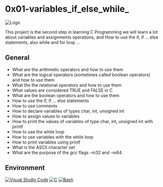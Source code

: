 
# 0x01-variables_if_else_while_



![Logo](https://upload.wikimedia.org/wikipedia/commons/1/19/C_Logo.png)


This project is the second step in learning C Programming we will learn a lot about variables and assignments operations, and How to use the if, if ... else statements, also while and for loop ...
## General

- What are the arithmetic operators and how to use them
- What are the logical operators (sometimes called boolean operators) and how to use them
- What the the relational operators and how to use them
- What values are considered TRUE and FALSE in C
- What are the boolean operators and how to use them
- How to use the if, if ... else statements
- How to use comments
- How to declare variables of types char, int, unsigned int
- How to assign values to variables
- How to print the values of variables of type char, int, unsigned int with printf
- How to use the while loop
- How to use variables with the while loop
- How to print variables using printf
- What is the ASCII character set
- What are the purpose of the gcc flags -m32 and -m64


## Environment


[![Visual Studio Code](https://img.shields.io/badge/Editor-Visual%20Studio%20Code-blueviolet?style=for-the-badge&logo=visual-studio-code)](https://choosealicense.com/licenses/mit/)
[![C](https://img.shields.io/badge/Code-C-blue?style=for-the-badge&logo=c)](https://opensource.org/licenses/)
[![Bash](https://img.shields.io/badge/Shell-Bash-4EAA25?style=for-the-badge&logo=gnu-bash)](http://www.gnu.org/licenses/agpl-3.0)

